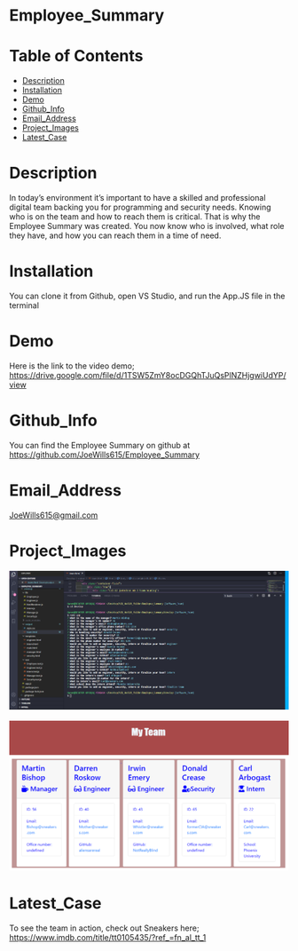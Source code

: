# Employee_Summary

# Table of Contents
  * [Description](#description)
  * [Installation](#installation)
  * [Demo](#demo)
  * [Github_Info](#github_info)
  * [Email_Address](#email_address)
  * [Project_Images](#project_images)
  * [Latest_Case](#latest_case)


# Description
  In today’s environment it’s important to have a skilled and professional digital team backing you for programming and security needs. Knowing who is on the team and how to reach them is critical. That is why the Employee Summary was created. You now know who is involved, what role they have, and how you can reach them in a time of need. 

# Installation
  You can clone it from Github, open VS Studio, and run the App.JS file in the terminal

# Demo
  Here is the link to the video demo; 
  https://drive.google.com/file/d/1TSW5ZmY8ocDGQhTJuQsPlNZHjgwiUdYP/view

# Github_Info
  You can find the Employee Summary on github at https://github.com/JoeWills615/Employee_Summary

# Email_Address
  JoeWills615@gmail.com

# Project_Images
  <img src="./assets/sneakers_02.PNG">

  <br/>
  <br/>

  <img src="./assets/sneakers_01.PNG">
  
  # Latest_Case
  To see the team in action, check out Sneakers here;
  https://www.imdb.com/title/tt0105435/?ref_=fn_al_tt_1
